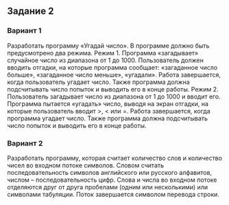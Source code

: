 ## Задание 2

### Вариант 1
Разработать программу «Угадай число».
В программе должно быть предусмотрено два режима.
Режим 1. Программа «загадывает» случайное число из диапазона от 1 до 1000. Пользователь должен вводить отгадки, на которые программа сообщает: «загаданное число больше», «загаданное число меньше», «угадали». Работа завершается, когда пользователь угадает число. Также программа должна подсчитывать число попыток и выводить его в конце работы.
Режим 2. Пользователь загадывает число из диапазона от 1 до 1000 и вводит его. Программа пытается «угадать» число, выводя на экран отгадки, на которые пользователь вводит >, < или =. Работа завершается, когда программа угадает число. Также программа должна подсчитывать число попыток и выводить его в конце работы.

### Вариант 2
Разработать программу, которая считает количество слов и количество чисел во входном потоке символов. Словом считать последовательность символов английского или русского алфавитов, числом – последовательность цифр. Слова и числа во входном потоке отделяются друг от друга пробелами (одним или несколькими) или символами табуляции. Поток завершается символом перевода строки.
